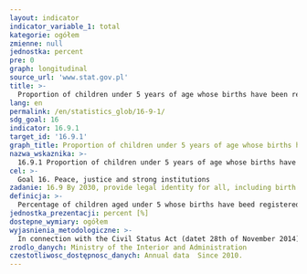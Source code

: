 ```yaml
---
layout: indicator
indicator_variable_1: total
kategorie: ogółem
zmienne: null
jednostka: percent
pre: 0
graph: longitudinal
source_url: 'www.stat.gov.pl'
title: >-
  Proportion of children under 5 years of age whose births have been registered with a civil authority
lang: en
permalink: /en/statistics_glob/16-9-1/
sdg_goal: 16
indicator: 16.9.1
target_id: '16.9.1'
graph_title: Proportion of children under 5 years of age whose births have been registered with a civil authority
nazwa_wskaznika: >-
  16.9.1 Proportion of children under 5 years of age whose births have been registered with a civil authority
cel: >-
  Goal 16. Peace, justice and strong institutions
zadanie: 16.9 By 2030, provide legal identity for all, including birth registration
definicja: >-
  Percentage of children aged under 5 whose births have beed registered with a civil authority.
jednostka_prezentacji: percent [%]
dostepne_wymiary: ogółem
wyjasnienia_metodologiczne: >-
  In connection with the Civil Status Act (datet 28th of November 2014), all births in the Republic of Poland are registered with the civil status office component for the place of birth of the child. The birth of a child must be reported to the Civil Status Office within 21 days of the date of Birth card compiled by the entity performing therapeutic activity (for a still birth within 3 days). The Birth certificate is compiled by the Civil Status Office at the same day the birth declaration takes place.The birth certificate for the child includes, among others. name and surname of the child, country, date and place of birth, sex, surname, first and last names, date and place of birth of the parents of the child. Compiling a Birth certificate for the child allows to give the PESEL number that is necessary for its identification in state registers. Situations when the birth of a child is not reported to the civil status office are treated as crimes, and may involve the case of concealment of the child, i.e. when the birth of a child occurs without the involvement of a medical subject and then the child does not use health services, educational facilities, etc. (what means lack of knowledge of child's existence).
zrodlo_danych: Ministry of the Interior and Administration
czestotliwosc_dostępnosc_danych: Annual data  Since 2010.
---
```

